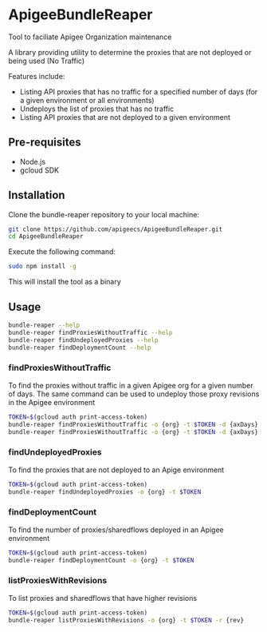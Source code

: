 ApigeeBundleReaper
===================

Tool to faciliate Apigee Organization maintenance

A  library providing utility to determine the proxies that are not deployed or being used (No Traffic)

Features include:
* Listing API proxies that has no traffic for a specified number of days (for a given environment or all environments)
* Undeploys the list of proxies that has no traffic
* Listing API proxies that are not deployed to a given environment


## Pre-requisites
- Node.js
- gcloud SDK
	

## Installation

Clone the bundle-reaper repository to your local machine:
```sh
git clone https://github.com/apigeecs/ApigeeBundleReaper.git
cd ApigeeBundleReaper
```

Execute the following command:
```sh
sudo npm install -g
```

This will install the tool as a binary

## Usage
```sh
bundle-reaper --help
bundle-reaper findProxiesWithoutTraffic --help
bundle-reaper findUndeployedProxies --help
bundle-reaper findDeploymentCount --help
```	

### findProxiesWithoutTraffic
To find the proxies without traffic in a given Apigee org for a given number of days. The same command can be used to undeploy those proxy revisions in the Apigee environment

```sh
TOKEN=$(gcloud auth print-access-token)
bundle-reaper findProxiesWithoutTraffic -o {org} -t $TOKEN -d {axDays}
bundle-reaper findProxiesWithoutTraffic -o {org} -t $TOKEN -d {axDays} -u Y #to undeploy the proxies without no traffic
```

### findUndeployedProxies
To find the proxies that are not deployed to an Apige environment

```sh
TOKEN=$(gcloud auth print-access-token)
bundle-reaper findUndeployedProxies -o {org} -t $TOKEN 
```

### findDeploymentCount
To find the number of proxies/sharedflows deployed in an Apigee environment

```sh
TOKEN=$(gcloud auth print-access-token)
bundle-reaper findDeploymentCount -o {org} -t $TOKEN 
```

### listProxiesWithRevisions
To list proxies and sharedflows that have higher revisions

```sh
TOKEN=$(gcloud auth print-access-token)
bundle-reaper listProxiesWithRevisions -o {org} -t $TOKEN -r {rev}
```